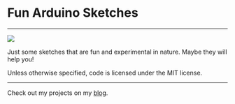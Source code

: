 # **Fun Arduino Sketches**

---

![](http://robobrrd.com/images/other/dendenne.png)

Just some sketches that are fun and experimental in nature. Maybe they will help you!

Unless otherwise specified, code is licensed under the MIT license.

---

Check out my projects on my [blog](http://robotgrrl.com/blog).
